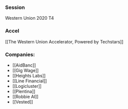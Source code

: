 
### Session
Western Union 2020 T4

### Accel
[[The Western Union Accelerator, Powered by Techstars]]

### Companies:
- [[AidBanc]]
- [[Gig Wage]]
- [[Heights Labs]]
- [[Line Financial]]
- [[Logicluster]]
- [[Plentina]]
- [[Robbie AI]]
- [[Vested]]


